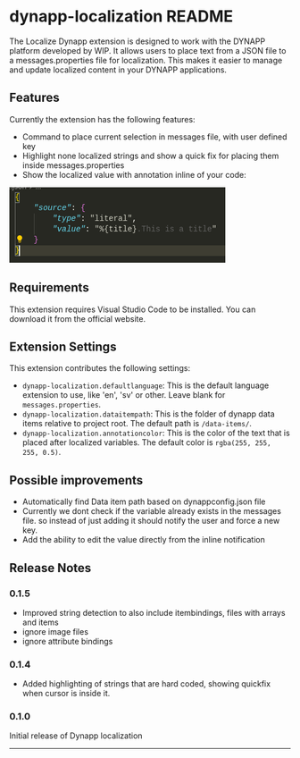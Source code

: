 # dynapp-localization README
The Localize Dynapp extension is designed to work with the DYNAPP platform developed by WIP. It allows users to place text from a JSON file to a messages.properties file for localization. This makes it easier to manage and update localized content in your DYNAPP applications.

## Features
Currently the extension has the following features:
- Command to place current selection in messages file, with user defined key
- Highlight none localized strings and show a quick fix for placing them inside messages.properties 
- Show the localized value with annotation inline of your code:

![image of text annotations](images/image.png)

## Requirements

This extension requires Visual Studio Code to be installed. You can download it from the official website.

## Extension Settings


This extension contributes the following settings:

* `dynapp-localization.defaultlanguage`: This is the default language extension to use, like 'en', 'sv' or other. Leave blank for `messages.properties`.
* `dynapp-localization.dataitempath`: This is the folder of dynapp data items relative to project root. The default path is `/data-items/`.
* `dynapp-localization.annotationcolor`: This is the color of the text that is placed after localized variables. The default color is `rgba(255, 255, 255, 0.5)`.


## Possible improvements

- Automatically find Data item path based on dynappconfig.json file 
- Currently we dont check if the variable already exists in the messages file. so instead of just adding it should notify the  user and force a new key.
- Add the ability to edit the value directly from the inline notification

## Release Notes

### 0.1.5
- Improved string detection to also include itembindings, files with arrays and items
- ignore image files 
- ignore attribute bindings

### 0.1.4
- Added highlighting of strings that are hard coded, showing quickfix when cursor is inside it. 
  
### 0.1.0

Initial release of Dynapp localization


-----------------------------------------------------------------------------------------------------------


